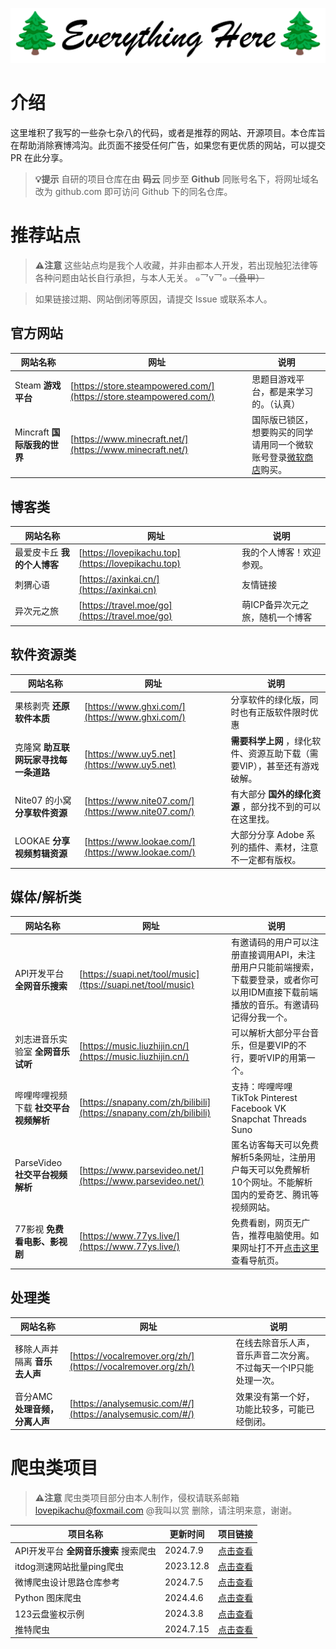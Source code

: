 ![LOGO+TITLE](RESP_IMAGES/logo+title.png)

# 介绍

这里堆积了我写的一些杂七杂八的代码，或者是推荐的网站、开源项目。本仓库旨在帮助消除赛博鸿沟。此页面不接受任何广告，如果您有更优质的网站，可以提交
PR 在此分享。

<!---->
> **💡提示** 自研的项目仓库在由 **码云** 同步至 **Github** 同账号名下，将网址域名改为 github.com 即可访问 Github 下的同名仓库。
<!---->

<!--|
[admonition title="提示" icon="lightbulb-o" color="orange"]自研的项目仓库在由 <strong>码云</strong> 同步至 <strong>Github</strong> 同账号名下，将网址域名改为 github.com 即可访问 Github 下的同名仓库。[/admonition]
|-->

# 推荐站点

<!---->
> **⚠️注意** 这些站点均是我个人收藏，并非由都本人开发，若出现触犯法律等各种问题由站长自行承担，与本人无关。 ๑乛v乛๑ <del>
> （叠甲）</del>

> 如果链接过期、网站倒闭等原因，请提交 Issue 或联系本人。
<!---->

<!--|
[admonition title="注意" icon="exclamation-triangle" color="red"]<p>这些站点均是我个人收藏，并非由都本人开发，若出现触犯法律等各种问题由站长自行承担，与本人无关。 ๑乛v乛๑ <del>（叠甲）</del></p>
<p>如果链接过期、网站倒闭等原因，请提交 Issue 或联系本人。</p>[/admonition]
|-->

## 官方网站

| 网站名称                 | 网址                                                                 | 说明                                                                                                                                 |
|----------------------|--------------------------------------------------------------------|------------------------------------------------------------------------------------------------------------------------------------|
| Steam **游戏平台**       | [https://store.steampowered.com/](https://store.steampowered.com/) | 思题目游戏平台，都是来学习的。（认真）                                                                                                                |
| Mincraft **国际版我的世界** | [https://www.minecraft.net/](https://www.minecraft.net/)           | 国际版已锁区，想要购买的同学请用同一个微软账号登录[微软商店](https://www.xbox.com/zh-CN/games/store/minecraft-java-bedrock-edition-for-pc/9NXP44L49SHJ/0010)购买。 |

## 博客类

| 网站名称             | 网址                                                 | 说明                |
|------------------|----------------------------------------------------|-------------------|
| 最爱皮卡丘 **我的个人博客** | [https://lovepikachu.top](https://lovepikachu.top) | 我的个人博客！欢迎参观。      |
| 刺猬心语          | [https://axinkai.cn/](https://axinkai.cn)          | 友情链接              |
| 异次元之旅            | [https://travel.moe/go](https://travel.moe/go)     | 萌ICP备异次元之旅，随机一个博客 |

## 软件资源类

| 网站名称                  | 网址                                                 | 说明                                       |
|-----------------------|----------------------------------------------------|------------------------------------------|
| 果核剥壳 **还原软件本质**       | [https://www.ghxi.com/](https://www.ghxi.com/)     | 分享软件的绿化版，同时也有正版软件限时优惠                    |
| 克隆窝 **助互联网玩家寻找每一条道路** | [https://www.uy5.net](https://www.uy5.net)         | **需要科学上网** ，绿化软件、资源互助下载（需要VIP），甚至还有游戏破解。 |
| Nite07 的小窝 **分享软件资源** | [https://www.nite07.com/](https://www.nite07.com/) | 有大部分 **国外的绿化资源** ，部分找不到的可以在这里找。          |
| LOOKAE **分享视频剪辑资源**   | [https://www.lookae.com/](https://www.lookae.com/) | 大部分分享 Adobe 系列的插件、素材，注意不一定都有版权。          |

## 媒体/解析类

| 网站名称                     | 网址                                                                 | 说明                                                                    |
|--------------------------|--------------------------------------------------------------------|-----------------------------------------------------------------------|
| API开发平台 **全网音乐搜索**       | [https://suapi.net/tool/music](ttps://suapi.net/tool/music)        | 有邀请码的用户可以注册直接调用API，未注册用户只能前端搜索，下载要登录，或者你可以用IDM直接下载前端播放的音乐。有邀请码记得分我一个。 |
| 刘志进音乐实验室 **全网音乐试听**      | [https://music.liuzhijin.cn/](https://music.liuzhijin.cn/)         | 可以解析大部分平台音乐，但是要VIP的不行，要听VIP的用第一个。                                     |
| 哔哩哔哩视频下载 **社交平台视频解析**    | [https://snapany.com/zh/bilibili](https://snapany.com/zh/bilibili) | 支持：哔哩哔哩 TikTok Pinterest Facebook VK Snapchat Threads Suno            |
| ParseVideo  **社交平台视频解析** | [https://www.parsevideo.net/](https://www.parsevideo.net/)         | 匿名访客每天可以免费解析5条网址，注册用户每天可以免费解析10个网址。不能解析国内的爱奇艺、腾讯等视频网站。                |
| 77影视 **免费看电影、影视剧**       | [https://www.77ys.live/](https://www.77ys.live/)                   | 免费看剧，网页无广告，推荐电脑使用。如果网址打不开[点击这里](https://www.yjwz.cc/)查看导航页。           |

## 处理类

| 网站名称                | 网址                                                           | 说明                                |
|---------------------|--------------------------------------------------------------|-----------------------------------|
| 移除人声并隔离 **音乐去人声**   | [https://vocalremover.org/zh/](https://vocalremover.org/zh/) | 在线去除音乐人声，音乐声音二次分离。不过每天一个IP只能处理一次。 |
| 音分AMC **处理音频，分离人声** | [https://analysemusic.com/#/](https://analysemusic.com/#/)   | 效果没有第一个好，功能比较多，可能已经倒闭。            |

# 爬虫类项目

<!---->
> **⚠️注意** 爬虫类项目部分由本人制作，侵权请联系邮箱 lovepikachu@foxmail.com @我叫以赏 删除，请注明来意，谢谢。
<!---->

<!--|
[admonition title="注意" icon="exclamation-triangle" color="red"]爬虫类项目部分由本人制作，侵权请联系邮箱 lovepikachu@foxmail.com @我叫以赏 删除，请注明来意，谢谢。[/admonition]
|-->

| 项目名称                               | 更新时间      | 项目链接                                                                              |
|------------------------------------|-----------|-----------------------------------------------------------------------------------|
| API开发平台 **全网音乐搜索** 搜索爬虫            | 2024.7.9  | [点击查看](https://gitee.com/wojiaoyishang/everything-here/tree/master/SuapinetMusic) |
| itdog测速网站批量ping爬虫 | 2023.12.8 | [点击查看](https://gitee.com/wojiaoyishang/itdog-batch-ping)                          |
| 微博爬虫设计思路仓库参考                       | 2024.7.5  | [点击查看](https://gitee.com/wojiaoyishang/everything-here/tree/master/Weibo)         |
| Python 图床爬虫                        | 2024.4.6  | [点击查看](https://gitee.com/wojiaoyishang/ImageHosting)                              |
| 123云盘鉴权示例                          | 2024.3.8  | [点击查看](https://gitee.com/wojiaoyishang/123pan)                                    |
| 推特爬虫 | 2024.7.15 | [点击查看](https://gitee.com/wojiaoyishang/get-tweets/tree/master) |
